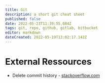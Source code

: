 ```yaml
---
title: Git
description: a short git cheat sheet
published: false
date: 2022-05-23T11:39:55.684Z
tags: git, repo, github, gitlab, bitbucket
editor: markdown
dateCreated: 2022-05-19T13:02:17.142Z
---
```


# External Ressources
- Delete commit history - [stackoverflow.com](https://stackoverflow.com/questions/13716658/how-to-delete-all-commit-history-in-github/26000395#26000395)